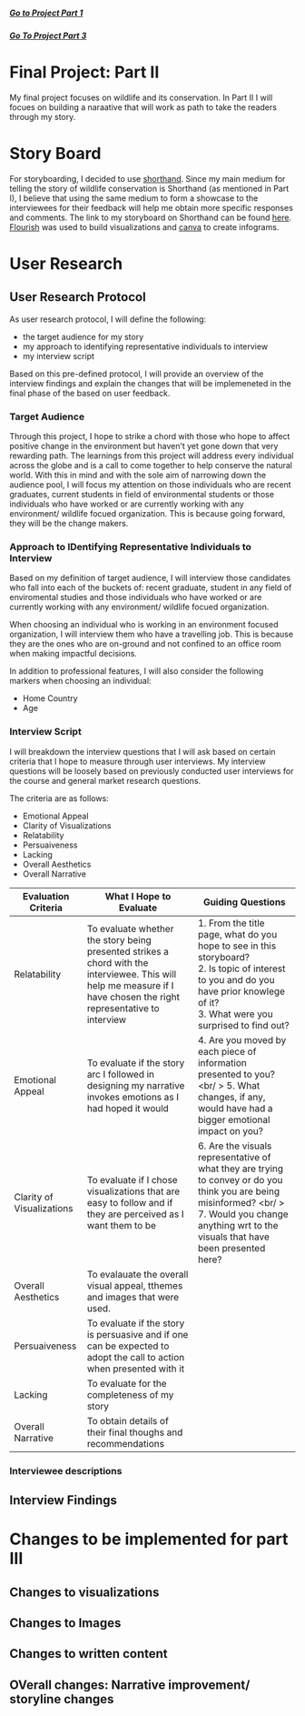 ##### [Go to Project Part 1](FinalProject1.md)

##### [Go To Project Part 3](FinalProject3.md)

# Final Project: Part II
My final project focuses on wildlife and its conservation. In Part II I will focues on building a naraative that will work as path to take the readers through my story.

# Story Board
For storyboarding, I decided to use [shorthand](https://shorthand.com/). Since my main medium for telling the story of wildlife conservation is Shorthand (as mentioned in Part I), I believe that using the same medium to form a showcase to the interviewees for their feedback will help me obtain more specific responses and comments. 
The link to my storyboard on Shorthand can be found [here](https://preview.shorthand.com/wwCH78d1u4WSKyrD). [Flourish](https://flourish.studio/) was used to build visualizations and [canva](https://www.canva.com/) to create infograms.

# User Research

## User Research Protocol
As user research protocol, I will define the following:
- the target audience for my story
- my approach to identifying representative individuals to interview
- my interview script 

Based on this pre-defined protocol, I will provide an overview of the interview findings and explain the changes that will be implemeneted in the final phase of the based on user feedback. 

### Target Audience
Through this project, I hope to strike a chord with those who hope to affect positive change in the environment but haven’t yet gone down that very rewarding path. The learnings from this project will address every individual across the globe and is a call to come together to help conserve the natural world.
With this in mind and with the sole aim of narrowing down the audience pool, I will focus my attention on those individuals who are recent graduates, current students in field of environmental students or those individuals who have worked or are currently working with any environment/ wildlife focued organization. This is because going forward, they will be the change makers. 

### Approach to IDentifying Representative Individuals to Interview
Based on my definition of target audience, I will interview those candidates who fall into each of the buckets of: recent graduate, student in any field of enviromental studies and those individuals who have worked or are currently working with any environment/ wildlife focued organization. 

When choosing an individual who is working in an environment focused organization, I will interview them who have a travelling job. This is because they are the ones who are on-ground and not confined to an office room when making impactful decisions. 

In addition to professional features, I will also consider the following markers when choosing an individual:
- Home Country 
- Age

### Interview Script
I will breakdown the interview questions that I will ask based on certain criteria that I hope to measure through user interviews. My interview questions will be loosely based on previously conducted user interviews for the course and general market research questions. 

The criteria are as follows:
- Emotional Appeal
- Clarity of Visualizations 
- Relatability
- Persuaiveness
- Lacking 
- Overall Aesthetics
- Overall Narrative

| Evaluation Criteria   |  What I Hope to Evaluate | Guiding Questions |             
| ----- | ----- | ----- |
| Relatability | To evaluate whether the story being presented strikes a chord with the interviewee. This will help me measure if I have chosen the right representative to interview | 1. From the title page, what do you hope to see in this storyboard? <br /> 2. Is topic of interest to you and do you have prior knowlege of it? <br /> 3. What were you surprised to find out? |
Emotional Appeal | To evaluate if the story arc I followed in designing my narrative invokes emotions as I had hoped it would | 4. Are you moved by each piece of information presented to you? <br/ > 5. What changes, if any, would have had a bigger emotional impact on you? |
Clarity of Visualizations | To evaluate if I chose visualizations that are easy to follow and if they are perceived as I want them to be | 6. Are the visuals representative of what they are trying to convey or do you think you are being misinformed? <br/ > 7. Would you change anything wrt to the visuals that have been presented here? |
Overall Aesthetics | To evalauate the overall visual appeal, tthemes and images that were used. 
Persuaiveness | To evaluate if the story is persuasive and if one can be expected to adopt the call to action when presented with it |
Lacking | To evaluate for the completeness of my story |
Overall Narrative | To obtain details of their final thoughs and recommendations |


### Interviewee descriptions

## Interview Findings

# Changes to be implemented for part III
## Changes to visualizations
## Changes to Images
## Changes to written content
## OVerall changes: Narrative improvement/ storyline changes
